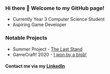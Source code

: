 ### Hi there 👋 Welcome to my GitHub page!

* Currently Year 3 Computer Science Student
* Aspiring Game Developer

### Notable Projects

* Summer Project - [The Last Stand](https://play.unity.com/mg/other/the-last-stand-1)
* GameCraft! 2020 - [I won by a blob!](https://llhy.itch.io/iwonbyablob)

#### Contact me via my [LinkedIn](https://www.linkedin.com/in/robin-ho-362485189/)

<!--
**Robinho98/Robinho98** is a ✨ _special_ ✨ repository because its `README.md` (this file) appears on your GitHub profile.

Here are some ideas to get you started:

- 🔭 I’m currently working on ...
- 🌱 I’m currently learning ...
- 👯 I’m looking to collaborate on ...
- 🤔 I’m looking for help with ...
- 💬 Ask me about ...
- 📫 How to reach me: ...
- 😄 Pronouns: ...
- ⚡ Fun fact: ...
-->
